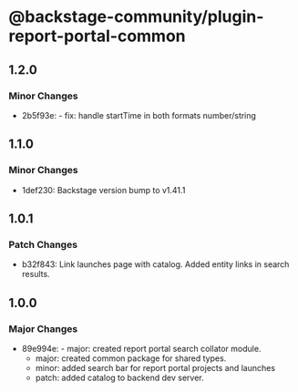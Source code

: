 # @backstage-community/plugin-report-portal-common

## 1.2.0

### Minor Changes

- 2b5f93e: - fix: handle startTime in both formats number/string

## 1.1.0

### Minor Changes

- 1def230: Backstage version bump to v1.41.1

## 1.0.1

### Patch Changes

- b32f843: Link launches page with catalog.
  Added entity links in search results.

## 1.0.0

### Major Changes

- 89e994e: - major: created report portal search collator module.
  - major: created common package for shared types.
  - minor: added search bar for report portal projects and launches
  - patch: added catalog to backend dev server.
